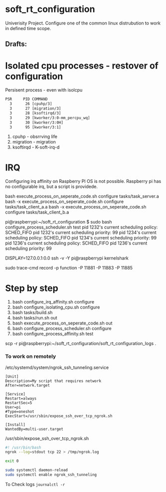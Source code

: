 # soft_rt_configuration
Univerisity Project. Configure one of the common linux distrubution to work in defined time scope. 


## Drafts:

# Isolated cpu processes - restover of configuration
Persisent process - even with isolcpu 
```txt
PSR     PID COMMAND
  3      26 [cpuhp/3]
  3      27 [migration/3]
  3      28 [ksoftirqd/3]
  3      29 [kworker/3:0-mm_percpu_wq]
  3      30 [kworker/3:0H]
  3      95 [kworker/3:1]
```

1. cpuhp     - obsrrving life
1. migration - migration
1. ksoftirqd - K-soft-irq-d

# IRQ
Configuring irq affinity on Raspberry PI OS is not possible. Raspberry pi has no configurable irq, but a script is providede.

bash execute_process_on_seperate_code.sh configure tasks/task_server.a
bash -x execute_process_on_seperate_code.sh configure tasks/task_client_a.a
bash -x execute_process_on_seperate_code.sh configure tasks/task_client_b.a   

pi@raspberrypi:~/soft_rt_configuration $ sudo  bash  configure_process_scheduler.sh test
pid 1232's current scheduling policy: SCHED_FIFO pid 1232's current scheduling priority: 99
pid 1234's current scheduling policy: SCHED_FIFO pid 1234's current scheduling priority: 99
pid 1236's current scheduling policy: SCHED_FIFO pid 1236's current scheduling priority: 99

DISPLAY=127.0.0.1:0.0 ssh -v -Y pi@raspberrypi
kernelshark

sudo trace-cmd record -p function -P 11881 -P 11883 -P 11885

# Step by step
1. bash configure_irq_affinity.sh configure
1. bash configure_isolating_cpu.sh configure
1. bash tasks/build.sh
1. bash tasks/run.sh out
1. bash execute_process_on_seperate_code.sh out
1. bash configure_process_scheduler.sh configure
1. bash configure_process_affinity.sh test


scp -r pi@raspberrypi:~/soft_rt_configuration/soft_rt_configuration_logs .


### To work on remotely
/etc/systemd/system/ngrok_ssh_tunneling.service
```shki
[Unit]
Description=My script that requires network
After=network.target

[Service]
Restart=always
RestartSec=5
User=pi
#Type=oneshot
ExecStart=/usr/sbin/expose_ssh_over_tcp_ngrok.sh

[Install]
WantedBy=multi-user.target
```
 /usr/sbin/expose_ssh_over_tcp_ngrok.sh
```sh
#! /usr/bin/bash
ngrok --log=stdout tcp 22 > /tmp/ngrok.log

exit 0
```
```sh
sudo systemctl daemon-reload
sudo systemctl enable ngrok_ssh_tunneling
```

To Check logs `journalctl -r`